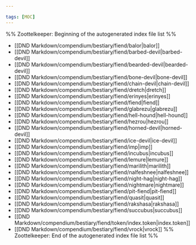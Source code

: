 ```yaml
---

tags: [MOC]
---
```

%% Zoottelkeeper: Beginning of the autogenerated index file list  %%
-  [[DND Markdown/compendium/bestiary/fiend/balor|balor]]
-  [[DND Markdown/compendium/bestiary/fiend/barbed-devil|barbed-devil]]
-  [[DND Markdown/compendium/bestiary/fiend/bearded-devil|bearded-devil]]
-  [[DND Markdown/compendium/bestiary/fiend/bone-devil|bone-devil]]
-  [[DND Markdown/compendium/bestiary/fiend/chain-devil|chain-devil]]
-  [[DND Markdown/compendium/bestiary/fiend/dretch|dretch]]
-  [[DND Markdown/compendium/bestiary/fiend/erinyes|erinyes]]
-  [[DND Markdown/compendium/bestiary/fiend/fiend|fiend]]
-  [[DND Markdown/compendium/bestiary/fiend/glabrezu|glabrezu]]
-  [[DND Markdown/compendium/bestiary/fiend/hell-hound|hell-hound]]
-  [[DND Markdown/compendium/bestiary/fiend/hezrou|hezrou]]
-  [[DND Markdown/compendium/bestiary/fiend/horned-devil|horned-devil]]
-  [[DND Markdown/compendium/bestiary/fiend/ice-devil|ice-devil]]
-  [[DND Markdown/compendium/bestiary/fiend/imp|imp]]
-  [[DND Markdown/compendium/bestiary/fiend/incubus|incubus]]
-  [[DND Markdown/compendium/bestiary/fiend/lemure|lemure]]
-  [[DND Markdown/compendium/bestiary/fiend/marilith|marilith]]
-  [[DND Markdown/compendium/bestiary/fiend/nalfeshnee|nalfeshnee]]
-  [[DND Markdown/compendium/bestiary/fiend/night-hag|night-hag]]
-  [[DND Markdown/compendium/bestiary/fiend/nightmare|nightmare]]
-  [[DND Markdown/compendium/bestiary/fiend/pit-fiend|pit-fiend]]
-  [[DND Markdown/compendium/bestiary/fiend/quasit|quasit]]
-  [[DND Markdown/compendium/bestiary/fiend/rakshasa|rakshasa]]
-  [[DND Markdown/compendium/bestiary/fiend/succubus|succubus]]
-  [[DND Markdown/compendium/bestiary/fiend/token/index.token|index.token]]
-  [[DND Markdown/compendium/bestiary/fiend/vrock|vrock]]
%% Zoottelkeeper: End of the autogenerated index file list  %%
